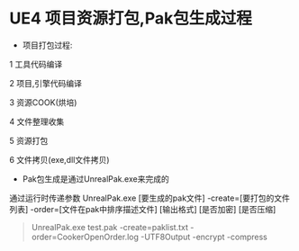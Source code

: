 # UE4 项目资源打包,Pak包生成过程

* 项目打包过程:

1 工具代码编译

2 项目,引擎代码编译

3 资源COOK(烘培)

4 文件整理收集

5 资源打包

6 文件拷贝(exe,dll文件拷贝)

 

* Pak包生成是通过UnrealPak.exe来完成的

通过运行时传递参数 UnrealPak.exe [要生成的pak文件] -create=[要打包的文件列表] -order=[文件在pak中排序描述文件] [输出格式] [是否加密] [是否压缩]

> UnrealPak.exe test.pak -create=paklist.txt -order=CookerOpenOrder.log -UTF8Output -encrypt -compress

